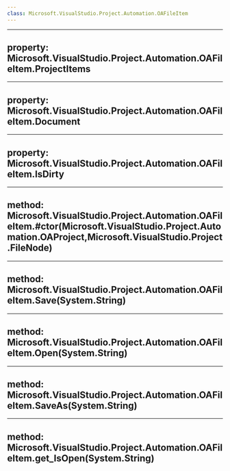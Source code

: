 ```yaml
---
class: Microsoft.VisualStudio.Project.Automation.OAFileItem
---
```


---
property: Microsoft.VisualStudio.Project.Automation.OAFileItem.ProjectItems
---

---
property: Microsoft.VisualStudio.Project.Automation.OAFileItem.Document
---

---
property: Microsoft.VisualStudio.Project.Automation.OAFileItem.IsDirty
---

---
method: Microsoft.VisualStudio.Project.Automation.OAFileItem.#ctor(Microsoft.VisualStudio.Project.Automation.OAProject,Microsoft.VisualStudio.Project.FileNode)
---

---
method: Microsoft.VisualStudio.Project.Automation.OAFileItem.Save(System.String)
---

---
method: Microsoft.VisualStudio.Project.Automation.OAFileItem.Open(System.String)
---

---
method: Microsoft.VisualStudio.Project.Automation.OAFileItem.SaveAs(System.String)
---

---
method: Microsoft.VisualStudio.Project.Automation.OAFileItem.get_IsOpen(System.String)
---

